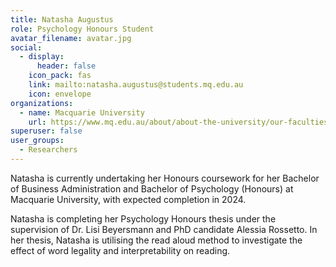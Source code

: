 ```yaml
---
title: Natasha Augustus
role: Psychology Honours Student
avatar_filename: avatar.jpg
social:
  - display:
      header: false
    icon_pack: fas
    link: mailto:natasha.augustus@students.mq.edu.au
    icon: envelope
organizations:
  - name: Macquarie University
    url: https://www.mq.edu.au/about/about-the-university/our-faculties/medicine-and-health-sciences/departments-and-centres/school-of-psychological-sciences
superuser: false
user_groups:
  - Researchers
---
```

Natasha is currently undertaking her Honours coursework for her Bachelor of Business Administration and Bachelor of Psychology (Honours) at Macquarie University, with expected completion in 2024. 

Natasha is completing her Psychology Honours thesis under the supervision of Dr. Lisi Beyersmann and PhD candidate Alessia Rossetto. In her thesis, Natasha is utilising the read aloud method to investigate the effect of word legality and interpretability on reading.